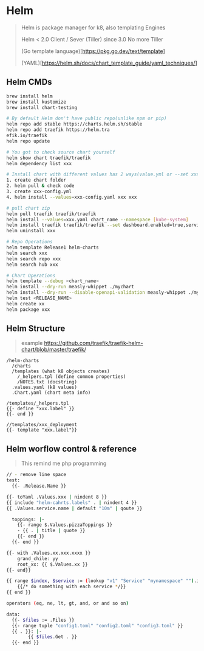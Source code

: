 # Helm
> Helm is package manager for k8, also templating Engines
> 
> Helm < 2.0 Client / Sever (Tiller) since 3.0 No more Tiller
> 
> (Go template language)[https://pkg.go.dev/text/template]
> 
> (YAML)[https://helm.sh/docs/chart_template_guide/yaml_techniques/]
## Helm CMDs
```bash
brew install helm
brew install kustomize
brew install chart-testing

# By default Helm don't have public repo(unlike npm or pip)
helm repo add stable https://charts.helm.sh/stable
helm repo add traefik https://helm.tra
efik.io/traefik
helm repo update

# You got to check source chart yourself
helm show chart traefik/traefik
helm dependency list xxx

# Install chart with different values has 2 ways(value.yml or --set xxx=123)
1. create chart folder
2. helm pull & check code
3. create xxx-config.yml
4. helm install --values=xxx-config.yaml xxx xxx

# pull chart zip
helm pull traefik traefik/traefik
helm install --values=xxx.yaml chart_name --namespace [kube-system]
helm install traefik traefik/traefik --set dashboard.enabled=true,serviceType=LoadBalancer,rbac.enabled=true,dashboard.domain=traefik.local
helm uninstall xxx

# Repo Operations
helm template Release1 helm-charts
helm search xxx
helm search repo xxx
helm search hub xxx

# Chart Operations
helm template --debug <chart_name>
helm install --dry-run measly-whippet ./mychart
helm install --dry-run --disable-openapi-validation measly-whippet ./mychart
helm test <RELEASE_NAME>
helm create xx
helm package xxx

```
## Helm Structure
> example https://github.com/traefik/traefik-helm-chart/blob/master/traefik/
```
/helm-charts
  /charts
  /templates (what k8 objects creates)
    /_helpers.tpl (define common properties)
    /NOTES.txt (docstring)
  .values.yaml (k8 values)
  .Chart.yaml (chart meta info)

/templates/_helpers.tpl
{{- define "xxx.label" }}
{{- end }}

//templates/xxx_deployment
{{- template "xxx.label"}}
```

## Helm worflow control & reference
> This remind me php programming
> 
```bash
// - remove line space
test:
  {{- .Release.Name }}

{{- toYaml .Values.xxx | nindent 8 }}
{{ include "helm-cahrts.labels" . | nindent 4 }}
{{ .Values.service.name | default "10m" | qoute }}

  toppings: |-
    {{- range $.Values.pizzaToppings }}
    - {{ . | title | quote }}
    {{- end }}    
  {{- end }}

{{- with .Values.xx.xxx.xxxx }}
    grand_chile: yy
    root_xx: {{ $.Values.xx }}
{{- end}}

{{ range $index, $service := (lookup "v1" "Service" "mynamespace" "").items }}
    {{/* do something with each service */}}
{{ end }}

operators (eq, ne, lt, gt, and, or and so on)

data:
  {{- $files := .Files }}
  {{- range tuple "config1.toml" "config2.toml" "config3.toml" }}
  {{ . }}: |-
        {{ $files.Get . }}
  {{- end }}
```
